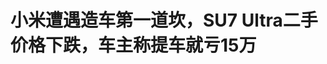 <!DOCTYPE html>
<html lang="zh-CN">

<head>
    
<title>小米遭遇造车第一道坎，SU7 Ultra二手价格下跌，车主称提车就亏15万_腾讯新闻</title>
<meta name="keywords" content="小米汽车,雷军,小米集团,小米,造车,Ultra,su,车主">
<meta name="description" content="文/小镜子小米集团董事长雷军沉寂了许多。 五月已经过半，雷军共发了13条微博，上月是21条。这个频率看起来不算低，甚至比多数车企高管都要更加活跃，然而与之前相比，变化依然显著——此前仅3月下旬，雷军就发了近50条。此外，雷军的微博目前也已经设置为仅允许关注100天以上粉丝评论。 尽管小米集团公关部总经理王化称，...">
<meta name="author" content="腾讯网">
<meta name="copyright" content="Copyright 1998 - 2025 Tencent. All Rights Reserved">
<meta property="og:type" content="news" />

<meta property="og:title" content="小米遭遇造车第一道坎，SU7 Ultra二手价格下跌，车主称提车就亏15万_腾讯新闻" />
<meta property="og:description" content="文/小镜子小米集团董事长雷军沉寂了许多。 五月已经过半，雷军共发了13条微博，上月是21条。这个频率看起来不算低，甚至比多数车企高管都要更加活跃，然而与之前相比，变化依然显著——此前仅3月下旬，雷军就发了近50条。此外，雷军的微博目前也已经设置为仅允许关注100天以上粉丝评论。 尽管小米集团公关部总经理王化称，..." />
<meta property="og:url" content="https://news.qq.com/rain/a/20250517A02F4Q00" />
<meta property="og:image" content="https://inews.gtimg.com/news_ls/OdbGFG10iP5jbBlA8rPquZYtgbmgangBo_FTGKfMusyQoAA_640330/0" />
<meta property="article:author" content="厚视镜" />
<meta property="article:published_time" content="2025-05-17 09:02:57" />
<meta property="category" content="tech" />

<meta name="baidu-site-verification" content="jJeIJ5X7pP" />
    <meta charset="utf-8" />
<meta http-equiv="X-UA-Compatible" content="IE=Edge" />
<meta name="viewport" content="width=device-width, initial-scale=1, shrink-to-fit=no" />
<link rel="dns-prefetch" href="mat1.gtimg.com">
<link rel="dns-prefetch" href="i.news.qq.com">
<link rel="shortcut icon" href="https://mat1.gtimg.com/qqcdn/qqindex2021/favicon.ico">
<script nomodule="true" src="https://mat1.gtimg.com/qqcdn/qqindex2021/common-static/20240515201444/core3-37-1.min.js"></script>
<script>
  try {
    if (!window.IntersectionObserver) {
      var observerScript = document.createElement('script');
      observerScript.src = "https://mat1.gtimg.com/qqcdn/qqindex2021/common-static/20241024141058/intersection-observer-polyfill.js";
      document.head.appendChild(observerScript);
    }
  } catch (error) {}
</script>

<script>
  try {
    if (!Element.prototype.scrollTo) {
      var scrollScript = document.createElement('script');
      scrollScript.src = "https://mat1.gtimg.com/qqcdn/qqindex2021/common-static/20241025153001/scroll-behavior-polyfill.js";
      document.head.appendChild(scrollScript);
    }
  } catch (error) {}
</script>
<script>
  try {
    if ('scrollRestoration' in window.history) {
      window.history.scrollRestoration = 'manual';
    }
    window.isPcClient = Boolean(window.electron) && (
      window.navigator.userAgent.indexOf('pc-client') > 0 ||
      window.navigator.userAgent.indexOf('TencentNews') > 0
    );
  } catch {}
</script>
<script>
  try {
    if (window.isPcClient) {
      var bodyStyle = document.createElement('style');
      bodyStyle.innerText = 'body{ zoom: 0.95 }';
      document.head.appendChild(bodyStyle);
    }
  } catch {}
</script>
<script>
  window.DATA = {"url":"https://view.inews.qq.com/a/20250517A02F4Q00","article_id":"20250517A02F4Q00","article_type":"0","title":"小米遭遇造车第一道坎，SU7 Ultra二手价格下跌，车主称提车就亏15万","desc":"文/小镜子小米集团董事长雷军沉寂了许多。 五月已经过半，雷军共发了13条微博，上月是21条。这个频率看起来不算低，甚至比多数车企高管都要更加活跃，然而与之前相比，变化依然显著——此前仅3月下旬，雷军就发了近50条。此外，雷军的微博目前也已经设置为仅允许关注100天以上粉丝评论。 尽管小米集团公关部总经理王化称，...","iNewsRecommendLevel":1,"abstract":"文/小镜子小米集团董事长雷军沉寂了许多。 五月已经过半，雷军共发了13条微博，上月是21条。这个频率看起来不算低，甚至比多数车企高管都要更加活跃，然而与之前相比，变化依然显著——此前仅3月下旬，雷军就发了近50条。此外，雷军的微博目前也已经设置为仅允许关注100天以上粉丝评论。 尽管小米集团公关部总经理王化称，...","catalog1":"tech","ad_channel_sign":"tech","introduction":"","media":"厚视镜","media_id":"23341978","pubtime":"2025-05-17 09:02:57","comment_id":"8412504701","political":0,"cmsId":"20250517A02F4Q00","cms_id":"20250517A02F4Q00","closeAllAd":0,"closeAllFavorite":false,"originContent":{"directory":{"ai_list":[{"desc":"雷军微博活跃度下降","link":"AIPOS_0"},{"desc":"小米汽车SU7上市及表现","link":"AIPOS_1"},{"desc":"小米汽车SU7 Ultra引发争议","link":"AIPOS_2"},{"desc":"雷军的流量人设被反噬","link":"AIPOS_3"},{"desc":"雷军恢复微博互动","link":"AIPOS_4"}],"enable":2,"list":null},"text":"\u003cdiv class=\"rich_media_content\"\u003e\u003cp\u003e文/小镜子\u003c/p\u003e\u003cp\u003e\u003c/p\u003e\u003cp\u003e小米集团董事长雷军沉寂了许多。\u003c/p\u003e\u003cp style=\"margin-bottom: 0pt; margin-left: 0pt; margin-top: 0pt; text-align: left\" class=\"paragraph text-align-type-left\"\u003e\u003cspan style=\"letter-spacing: 0pt\"\u003e\u003cspan style=\"font-size: 18px\"\u003e\u003cstrong\u003e\u003cspan style=\"color: rgb(73, 73, 73)\"\u003e五月已经过半，雷军共发了13条微博，上月是21条。\u003c/span\u003e\u003c/strong\u003e\u003cspan style=\"color: rgb(73, 73, 73)\"\u003e这\u003c/span\u003e\u003c/span\u003e\u003c/span\u003e\u003cspan style=\"font-size: 18px\"\u003e个频率看起来不算低，甚至比多数车企高管都要更加活跃，然而与之前相比，变化依然显著——此前仅3月下旬，雷军就发了近50条。此外，雷军的微博目前也已经设置为仅允许关注100天以上粉丝评论。\u003c/span\u003e\u003c/p\u003e\u003cp\u003e\u003c/p\u003e\u003cp\u003e\u003cspan style=\"font-size: 18px\"\u003e尽管小米集团公关部总经理王化称，雷军设置评论限制已经很长一段时间，主要目的是“防水军”，但在小米深陷舆论风波的当下，这一行为依然引发了广泛关注。\u003c/span\u003e\u003c/p\u003e\u003cp\u003e\u003cspan style=\"font-size: 18px\"\u003e2024年3月28日，\u003c!--SECURE_LINK_BEGIN_0--\u003e小米汽车SU7\u003c!--SECURE_LINK_END_0--\u003e正式上市。在之后的一年里，恐怕没有哪家车企像小米这样风光无限：首款车型上市4分钟内订单破万，同年10月起每月交付量稳定在2万台以上，一度反超\u003c!--SECURE_LINK_BEGIN_1--\u003e特斯拉Model 3\u003c!--SECURE_LINK_END_1--\u003e；52.99万元起的高性能轿跑\u003c!--SECURE_LINK_BEGIN_2--\u003eSU7 Ultra\u003c!--SECURE_LINK_END_2--\u003e上市10分钟大定6900台，不到3天大定突破19000台，锁单突破10000台，以超乎所有人想象的速度提前完成了整年销售目标。\u003c/span\u003e\u003c!--MID_AD_0--\u003e\u003c!--EOP_0--\u003e\u003c/p\u003e\u003c!--MID_ARTICLE_AD_0--\u003e\u003c!--PARAGRAPH_0--\u003e\u003cp style=\"margin-bottom: 0pt; margin-left: 0pt; margin-top: 0pt; text-align: left\" class=\"paragraph text-align-type-left\"\u003e\u003cspan style=\"letter-spacing: 0pt\"\u003e\u003cspan style=\"font-size: 18px\"\u003e\u003cspan style=\"color: rgb(73, 73, 73)\"\u003e在厮杀愈发激烈的中国汽车市场里，小米作为最后一个入场的玩家，以丝毫不落后于人的成绩搅动行业格局。\u003c/span\u003e\u003cstrong\u003e\u003cspan style=\"color: rgb(73, 73, 73)\"\u003e与汽车销量同步攀升的，是小米和雷军的声势。\u003c/span\u003e\u003c/strong\u003e\u003cspan style=\"color: rgb(73, 73, 73)\"\u003e小米\u003c/span\u003e\u003c/span\u003e\u003c/span\u003e\u003cspan style=\"font-size: 18px\"\u003eSU7上市当天，小米集团的股价为14.94港元；一年不到，小米在今年3月19日股价冲高至58.2港元，几乎翻了两番。\u003c/span\u003e\u003c/p\u003e\u003cp\u003e\u003c/p\u003e\u003cp\u003e\u003cspan style=\"font-size: 18px\"\u003e雷军也成为聚光灯下最耀眼的车企领袖之一。每个活动现场，雷军身边都挤满了热情的粉丝和摄像头。3月29日的电动汽车百人会上，\u003c!--SECURE_LINK_BEGIN_3--\u003e长安汽车\u003c!--SECURE_LINK_END_3--\u003e副总裁、\u003c!--SECURE_LINK_BEGIN_4--\u003e深蓝\u003c!--SECURE_LINK_END_4--\u003e汽车CEO邓承浩笑称：“我们上一次热搜就像过年一样，但\u003c!--SECURE_LINK_BEGIN_5--\u003e雷军\u003c!--SECURE_LINK_END_5--\u003e基本天天过年，有时候一天过几次年。”\u003c/span\u003e\u003c/p\u003e\u003cp\u003e\u003cspan style=\"font-size: 18px\"\u003e转折来得猝不及防。\u003c/span\u003e\u003c/p\u003e\u003cp\u003e\u003c/p\u003e\u003cp\u003e\u003cspan style=\"font-size: 18px\"\u003e3月29日晚，3名女大学生驾乘一辆小米SU7，在德上高速公里池祁段上发生车祸，车辆在撞上水泥护栏后开始燃烧，车上3人均身亡。根据\u003c!--SECURE_LINK_BEGIN_6--\u003e小米\u003c!--SECURE_LINK_END_6--\u003e公开的车辆信息，事发前车辆处于NOA智能辅助驾驶状态，从车辆发出风险提示请求减速到撞上护栏，中间仅有2—4秒。事故一时引发剧烈舆论震荡，人们质疑智能辅助驾驶宣传是否过度。\u003c/span\u003e\u003cspan style=\"letter-spacing: 0pt\"\u003e\u003cspan style=\"font-size: 18px\"\u003e\u003cspan style=\"color: rgb(73, 73, 73)\"\u003e \u003c/span\u003e\u003c/span\u003e\u003c/span\u003e\u003c/p\u003e\u003cp\u003e\u003cspan style=\"letter-spacing: 0pt\"\u003e\u003cspan style=\"font-size: 18px\"\u003e\u003cstrong\u003e\u003cspan style=\"color: rgb(73, 73, 73)\"\u003e此后，\u003c!--SECURE_LINK_BEGIN_7--\u003e小米汽车\u003c!--SECURE_LINK_END_7--\u003e似乎进入了逆风期：\u003c/span\u003e\u003c/strong\u003e\u003cspan style=\"color: rgb(73, 73, 73)\"\u003e4月末\u003c/span\u003e\u003c/span\u003e\u003c/span\u003e\u003cspan style=\"font-size: 18px\"\u003e，雷军和小米即将推出的YU7都没有在上海车展上出现；近日，小米SU7 Ultra更新的1.7.0车机版本限制了动力输出，车主需要达成赛道成绩才能解锁1548匹最大马力，引发部分车主不满；同时，小米SU7 Ultra上售价42000元的碳纤维双风道前舱盖也被质疑货不对版，多名车主要求退车。\u003c/span\u003e\u003c!--MID_AD_1--\u003e\u003c!--EOP_1--\u003e\u003c/p\u003e\u003c!--MID_ARTICLE_AD_1--\u003e\u003c!--PARAGRAPH_1--\u003e\u003cp\u003e\u003cspan style=\"font-size: 18px\"\u003e5月7日，小米汽车官方发布《关于大家关心问题的回答》，回应前述问题，并两次“深表歉意”。对于马力限制问题，小米汽车称，已暂停了这次推送，已升级的少量用户，小米汽车将会在下个版本更新中解决，目前新版本的开发和测试已经在推进，预计用时4-8周。\u003c/span\u003e\u003c/p\u003e\u003cp\u003e\u003cspan style=\"font-size: 18px\"\u003e对于前舱盖问题，小米汽车称，此前信息表达不够清晰，将对购车车主采取限时改配、赠送积分等补偿措施。\u003c/span\u003e\u003c/p\u003e\u003cp\u003e\u003cspan style=\"font-size: 18px\"\u003e车主们对于这一回复并不满意，认为小米涉嫌虚假宣传，应当退还定金。“就是一句话，货不对版，再怎么文字游戏也是货不对版。”一位车主说。\u003c/span\u003e\u003c/p\u003e\u003cp\u003e\u003cspan style=\"font-size: 18px\"\u003e从高歌猛进到舆论缠身，小米的隐患究竟是从何时埋下？经历过这造车以来的“第一道弯”后，它顺风顺水的节奏还能否持续？\u003c/span\u003e\u003c/p\u003e\u003cp\u003e\u003c/p\u003e\u003cp\u003e\u003cspan style=\"font-size: 18px\"\u003e5月15日，雷军在内部演讲中表示，3月底的SU7事故让小米受到了狂风暴雨般的质疑、批评和指责，谁也没有想到这一场事故的影响和对小米的打击如此之大。这场交通事故让他们意识到，公众对小米的期待和要求远超了想象，小米不再是行业新人，没有新手保护期，要有更高的标准和目标，要作为汽车行业的领导者作出超越行业水平的安全。\u003c/span\u003e\u003c/p\u003e\u003cp\u003e\u003cspan style=\"letter-spacing: 0pt\"\u003e\u003cspan style=\"font-size: 18px\"\u003e\u003cstrong\u003e\u003cspan style=\"color: rgb(51, 51, 51)\"\u003e退订的车主：“挖孔版”才是灵魂和精髓\u003c/span\u003e\u003c/strong\u003e\u003c/span\u003e\u003c/span\u003e\u003c/p\u003e\u003cp style=\"margin-bottom: 0pt; margin-left: 0pt; margin-top: 0pt; text-align: left\" class=\"paragraph text-align-type-left\"\u003e\u003cspan style=\"letter-spacing: 0pt\"\u003e\u003cspan style=\"font-size: 18px\"\u003e\u003cspan style=\"color: rgb(73, 73, 73)\"\u003e戴峰（化名）是因为碳纤维双风道前舱盖才下定决心购买小米SU7 Ultra的。此前，他去过品鉴会，看到普通版实车之后觉得不太满意。直到后来看到挖孔版的照片，“太帅了”。\u003c/span\u003e\u003c/span\u003e\u003c/span\u003e\u003c/p\u003e\u003cp style=\"margin-bottom: 0pt; margin-left: 0pt; margin-top: 0pt; text-align: left\" class=\"paragraph text-align-type-left\"\u003e\u003cspan style=\"letter-spacing: 0pt\"\u003e\u003cspan style=\"font-size: 18px\"\u003e\u003cspan style=\"color: rgb(73, 73, 73)\"\u003e \u003c/span\u003e\u003c/span\u003e\u003c/span\u003e\u003c/p\u003e\u003cp\u003e\u003cspan style=\"letter-spacing: 0pt\"\u003e\u003cspan style=\"font-size: 18px\"\u003e\u003cspan style=\"color: rgb(73, 73, 73)\"\u003e“挖孔版”即为装配碳纤维双风道前舱盖的版本。这是小米SU7 Ultra全系可选的配件之一，价格42000元，选配该前舱盖的车交付时间较普通版大约要晚半年。\u003c/span\u003e\u003cstrong\u003e\u003cspan style=\"color: rgb(73, 73, 73)\"\u003e2月26日官方发布的《小米汽车答网友问》称，碳纤维双风道前舱盖完全复刻小米SU7 Ultra原型车，采用相同的空气动力学设计，拥有2个贯穿风道，实现前部空气高效导流。\u003c/span\u003e\u003c/strong\u003e\u003c/span\u003e\u003c/span\u003e\u003c/p\u003e\u003cp style=\"margin-bottom: 0pt; margin-left: 0pt; margin-top: 0pt; text-align: left\" class=\"paragraph text-align-type-left\"\u003e\u003cspan style=\"letter-spacing: 0pt\"\u003e\u003cspan style=\"font-size: 18px\"\u003e\u003cspan style=\"color: rgb(73, 73, 73)\"\u003e戴峰说，自己面对42000元的价格有过犹豫，也问过销售这个前舱盖值不值、能否自己改装，但销售称，这个无法后期改装，因为涉及到里面结构的变动，是有实际效果的。\u003c/span\u003e\u003c/span\u003e\u003c/span\u003e\u003c/p\u003e\u003cp style=\"margin-bottom: 0pt; margin-left: 0pt; margin-top: 0pt; text-align: left\" class=\"paragraph text-align-type-left\"\u003e\u003cspan style=\"letter-spacing: 0pt\"\u003e\u003cspan style=\"font-size: 18px\"\u003e\u003cspan style=\"color: rgb(73, 73, 73)\"\u003e \u003c/span\u003e\u003c/span\u003e\u003c/span\u003e\u003c/p\u003e\u003cp\u003e\u003cspan style=\"letter-spacing: 0pt\"\u003e\u003cspan style=\"font-size: 18px\"\u003e\u003cstrong\u003e\u003cspan style=\"color: rgb(73, 73, 73)\"\u003e这也是小米此前对外的一致宣传口径。\u003c/span\u003e\u003c/strong\u003e\u003cspan style=\"color: rgb(73, 73, 73)\"\u003e3月2日，一名自媒体在微博上贴出小米SU7 Ultra原型车的前盖内部结构图片，称碳纤维双风道前舱盖“不是一个盖，是一个完整的风道系统”。雷军随后转发了这条微博，并表示碳纤维前舱盖不仅改了外观件，内部结构也改了，双风道直接导向轮毂，支持轮毂散热。\u003c/span\u003e\u003c/span\u003e\u003c/span\u003e\u003c/p\u003e\u003cp style=\"margin-bottom: 0pt; margin-left: 0pt; margin-top: 0pt; text-align: left\" class=\"paragraph text-align-type-left\"\u003e\u003c/p\u003e\u003cp\u003e\u003cspan style=\"letter-spacing: 0pt\"\u003e\u003cspan style=\"font-size: 18px\"\u003e\u003cstrong\u003e\u003cspan style=\"color: rgb(73, 73, 73)\"\u003e约6小时后，雷军将涉及轮毂的表述删除，但仍保留了修改内部结构的说法。同日晚上，雷军在直播中表示，约有63%的车主选配了碳纤维双风道前舱盖。\u003c/span\u003e\u003c/strong\u003e\u003c/span\u003e\u003c/span\u003e\u003c/p\u003e\u003cp style=\"margin-bottom: 0pt; margin-left: 0pt; margin-top: 0pt; text-align: left\" class=\"paragraph text-align-type-left\"\u003e\u003cspan style=\"letter-spacing: 0pt\"\u003e\u003cspan style=\"font-size: 18px\"\u003e\u003cspan style=\"color: rgb(73, 73, 73)\"\u003e在等待交付的两个多月时间里，挖孔版SU7 Ultra的情况始终处于保密状态，没有一个订购车主亲眼看过实车。\u003c/span\u003e\u003cstrong\u003e\u003cspan style=\"color: rgb(73, 73, 73)\"\u003e戴峰说，车主们都非常期待，尽管羡慕普通版交付快，但仍坚持碳纤维双风道前舱盖才是灵魂和精髓。\u003c/span\u003e\u003c/strong\u003e\u003c/span\u003e\u003c/span\u003e\u003c/p\u003e\u003cp style=\"margin-bottom: 0pt; margin-left: 0pt; margin-top: 0pt; text-align: left\" class=\"paragraph text-align-type-left\"\u003e\u003cspan style=\"letter-spacing: 0pt\"\u003e\u003cspan style=\"font-size: 18px\"\u003e\u003cspan style=\"color: rgb(73, 73, 73)\"\u003e \u003c/span\u003e\u003c/span\u003e\u003c/span\u003e\u003c/p\u003e\u003cp\u003e\u003cspan style=\"letter-spacing: 0pt\"\u003e\u003cspan style=\"font-size: 18px\"\u003e\u003cspan style=\"color: rgb(73, 73, 73)\"\u003e四月底，戴峰所在车友群里的一位赛车手车主率先提车。贴膜时，这名车主拆开了前舱盖，想要看看里面具体的结构情况，却发现与小米官方说法不符。他将视频发到了群里，引起车主们轩然大波。“没有风道，没有复刻原型车，没有什么内部结构改变，这些全部都没有。”戴峰说。\u003c/span\u003e\u003c/span\u003e\u003c/span\u003e\u003c/p\u003e\u003cp style=\"margin-bottom: 0pt; margin-left: 0pt; margin-top: 0pt; text-align: left\" class=\"paragraph text-align-type-left\"\u003e\u003cspan style=\"letter-spacing: 0pt\"\u003e\u003cspan style=\"font-size: 18px\"\u003e\u003cstrong\u003e\u003cspan style=\"color: rgb(73, 73, 73)\"\u003e5月7日，小米汽车回应称，碳纤维双风道前舱盖在满足复刻外造型的需求之外，还提供了部分气流导出和辅助前舱散热功能。目前，官网的碳纤维双风道前舱盖介绍已经更改为该表述。\u003c/span\u003e\u003c/strong\u003e\u003c/span\u003e\u003c/span\u003e\u003c/p\u003e\u003cp style=\"margin-bottom: 0pt; margin-left: 0pt; margin-top: 0pt; text-align: left\" class=\"paragraph text-align-type-left\"\u003e\u003cspan style=\"letter-spacing: 0pt\"\u003e\u003cspan style=\"font-size: 18px\"\u003e\u003cstrong\u003e\u003cspan style=\"color: rgb(73, 73, 73)\"\u003e \u003c/span\u003e\u003c/strong\u003e\u003c/span\u003e\u003c/span\u003e\u003c/p\u003e\u003cp\u003e\u003cspan style=\"letter-spacing: 0pt\"\u003e\u003cspan style=\"font-size: 18px\"\u003e\u003cspan style=\"color: rgb(0, 0, 0)\"\u003e小米\u003c/span\u003e\u003c/span\u003e\u003c/span\u003e\u003cspan style=\"font-size: 18px\"\u003e表示，对此前信息表达不够清晰深表歉意，将对购车车主采取补偿措施：对于未交付的订单，将提供限时改配服务，可以改回铝制前舱盖；对于已提车和在本次限时改配结束前选配的锁单用户，将赠送2万积分以表诚意。\u003c/span\u003e\u003c/p\u003e\u003cp style=\"margin-bottom: 0pt; margin-left: 0pt; margin-top: 0pt; text-align: left\" class=\"paragraph text-align-type-left\"\u003e\u003cspan style=\"letter-spacing: 0pt\"\u003e\u003cspan style=\"font-size: 18px\"\u003e\u003cspan style=\"color: rgb(73, 73, 73)\"\u003e“非常的不痛不痒，也相当于自认了，但它不承认问题，只说是表述不清。”戴峰表示，60多万元的车都买了，2万积分的补偿几乎是“打发叫花子”。他认为，小米货不对版的行为不尊重消费者，涉嫌虚假宣传，\u003c/span\u003e\u003c/span\u003e\u003c/span\u003e\u003cspan style=\"font-size: 18px\"\u003e应当允许车主无损退订，即退还2万元定金。\u003c/span\u003e\u003c/p\u003e\u003cp\u003e\u003c/p\u003e\u003cp\u003e\u003cspan style=\"font-size: 18px\"\u003e“我已经取消了挖孔机盖的订单。”一名此前同时购入小米SU7 Ultra普通版和开孔版的车主说，挖孔机盖作为纯装饰件的话，换车成本太高，有点不值得，自己开普通版的就行。至于定金则打算看事情演变，如果有人能要到就再要。\u003c/span\u003e\u003c/p\u003e\u003cp style=\"margin-bottom: 0pt; margin-left: 0pt; margin-top: 0pt; text-align: left\" class=\"paragraph text-align-type-left\"\u003e\u003cspan style=\"letter-spacing: 0pt\"\u003e\u003cspan style=\"font-size: 18px\"\u003e\u003cstrong\u003e\u003cspan style=\"color: rgb(73, 73, 73)\"\u003e11年“米粉”方哲（化名）一度也动过退车的念头，但考虑过后，他认为自己购买挖孔版也并非为了通风散热，“就是觉得帅吧，最后还是决定提车”。\u003c/span\u003e\u003c/strong\u003e\u003c/span\u003e\u003c/span\u003e\u003c/p\u003e\u003cp style=\"margin-bottom: 0pt; margin-left: 0pt; margin-top: 0pt; text-align: left\" class=\"paragraph text-align-type-left\"\u003e\u003cspan style=\"letter-spacing: 0pt\"\u003e\u003cspan style=\"font-size: 18px\"\u003e\u003cstrong\u003e\u003cspan style=\"color: rgb(73, 73, 73)\"\u003e \u003c/span\u003e\u003c/strong\u003e\u003c/span\u003e\u003c/span\u003e\u003c/p\u003e\u003cp\u003e\u003cspan style=\"letter-spacing: 0pt\"\u003e\u003cspan style=\"font-size: 18px\"\u003e\u003cspan style=\"color: rgb(73, 73, 73)\"\u003e方哲的妻子是小米SU7 Ultra的销售人员，近来接到的投诉不断，其中甚至包括并未选配挖孔前舱盖的客户。“给他们表格填反馈信息也不填，就是在群里说要退车，我老婆只好把群给解散了。”\u003c/span\u003e\u003cstrong\u003e\u003cspan style=\"color: rgb(73, 73, 73)\"\u003e方哲认为，这些用户的退车诉求与SU7 Ultra二手价格下跌有关。\u003c/span\u003e\u003c/strong\u003e\u003c/span\u003e\u003c/span\u003e\u003c/p\u003e\u003cp style=\"margin-bottom: 0pt; margin-left: 0pt; margin-top: 0pt; text-align: left\" class=\"paragraph text-align-type-left\"\u003e\u003cspan style=\"font-size: 18px\"\u003e杨鑫（化名）所订购的小米SU7 Ultra挖孔版于5月14日抵达了交付中心，但他已经决定不去提车，而是在社交媒体上发帖转单，目前还没有找到买家。\u003c/span\u003e\u003c/p\u003e\u003cp\u003e\u003c/p\u003e\u003cp\u003e\u003cspan style=\"font-size: 18px\"\u003e他表示，自己原本是因为帅和保值才购买的，想着开一年亏不了多少钱。但前舱盖一事引发争议后，二手市场上的SU7 Ultra价格直线下跌，现在四十多万就能买到。“本来带碳盖的贵，现在碳盖的也不值钱了，所以跌得厉害。提车就亏15万，我觉得不值。”\u003c/span\u003e\u003c/p\u003e\u003cp\u003e\u003cspan style=\"font-size: 18px\"\u003e杨鑫也在寻求退还定金，但暂未得到答复。目前为止，小米只同意60天“冷静期”后退车，定金则不予返还。“我们宁可这2万块定金不要了，我们都要讨个说法。”戴峰说，他所组建的退定金维权群中已经有412人。如果小米一方始终不给出回应，他将会起诉小米。\u003c/span\u003e\u003c/p\u003e\u003cp style=\"margin-bottom: 0pt; margin-left: 0pt; margin-top: 0pt; text-align: left\" class=\"paragraph text-align-type-left\"\u003e\u003c/p\u003e\u003cp\u003e\u003cspan style=\"letter-spacing: 0pt\"\u003e\u003cspan style=\"font-size: 18px\"\u003e\u003cspan style=\"color: rgb(73, 73, 73)\"\u003e5月16日，戴峰透露，自己已于5月15日与\u003c/span\u003e\u003cspan style=\"color: rgb(51, 51, 51)\"\u003e\u003cspan style=\"background-color: rgb(255, 255, 255)\"\u003e小米汽车副总裁李肖爽和销交服总经理张健面谈，对方提出了一个新的方向，也许可以满足大部分需求，也挽回前期宣传上的错误，但需要点时间论证，已经着手进行，同时保持接受其他备用解决方向的可能。戴峰说，自己会继续保持沟通，争取尽快得到一个令所有车主都满意的解决方案。\u003c/span\u003e\u003c/span\u003e\u003c/span\u003e\u003c/span\u003e\u003c/p\u003e\u003cp style=\"margin-bottom: 0pt; margin-left: 0pt; margin-top: 0pt; text-align: left\" class=\"paragraph text-align-type-left\"\u003e\u003c/p\u003e\u003cp\u003e\u003cspan style=\"letter-spacing: 0pt\"\u003e\u003cspan style=\"font-size: 18px\"\u003e\u003cspan style=\"color: rgb(51, 51, 51)\"\u003e作者针对车主近期诉求和疑问咨询小米汽车方面，截至发稿未有回应。\u003c/span\u003e\u003c/span\u003e\u003c/span\u003e\u003c/p\u003e\u003cp style=\"margin-bottom: 0pt; margin-left: 0pt; margin-top: 0pt; text-align: left\" class=\"paragraph text-align-type-left\"\u003e\u003cspan style=\"letter-spacing: 0pt\"\u003e\u003cspan style=\"font-size: 18px\"\u003e\u003cstrong\u003e\u003cspan style=\"color: rgb(73, 73, 73)\"\u003e流量人设被反噬？雷军粉丝基础并未动摇\u003c/span\u003e\u003c/strong\u003e\u003c/span\u003e\u003c/span\u003e\u003c/p\u003e\u003cp style=\"margin-bottom: 0pt; margin-left: 0pt; margin-top: 0pt; text-align: left\" class=\"paragraph text-align-type-left\"\u003e\u003cspan style=\"letter-spacing: 0pt\"\u003e\u003cspan style=\"font-size: 18px\"\u003e\u003cspan style=\"color: rgb(73, 73, 73)\"\u003e \u003c/span\u003e\u003c/span\u003e\u003c/span\u003e\u003c/p\u003e\u003cp\u003e\u003cspan style=\"font-size: 18px\"\u003e在中国汽车行业中，没有哪一个车企董事长像雷军这样——人设鲜明，拥有众多粉丝，在社交媒体上极为活跃，与企业形象深度绑定。\u003c/span\u003e\u003c/p\u003e\u003cp\u003e\u003cspan style=\"font-size: 18px\"\u003e这些特点注定了小米从入局汽车开始就不缺流量，而在竞争愈加激烈的当下，不论最终转化率如何，流量至少保证了车企“被看到”，从而占领先机。\u003c/span\u003e\u003c/p\u003e\u003cp\u003e\u003cspan style=\"font-size: 18px\"\u003e从SU7大获成功，到SU7 Ultra销量远超预期，小米的营销方式给整个行业带来震动。多家车企高管开始走向台前，发抖音、开直播、与用户互动，学习雷军的个人化传播方式。\u003c!--SECURE_LINK_BEGIN_8--\u003e奇瑞\u003c!--SECURE_LINK_END_8--\u003e集团董事长尹同跃曾在腾讯新闻《CEO亲测》直播中坦言，现在都是在用新的互联网思维，向余承东学习，向雷军学习，亲自去讲解、去介绍，“这也是逼着我这六十多岁的老汉都出来了”。\u003c/span\u003e\u003c!--MID_AD_2--\u003e\u003c!--EOP_2--\u003e\u003c/p\u003e\u003c!--MID_ARTICLE_AD_2--\u003e\u003c!--PARAGRAPH_2--\u003e\u003cp\u003e\u003cspan style=\"font-size: 18px\"\u003e2024年4月北京车展，第一次参加的小米汽车展台，全天都基本需要排队一小时以上才能入内。开幕首日，雷军尚未现身，展台前已水泄不通，人们只能拥挤着侧身缓慢通过，“太火了”的感叹不绝于耳。\u003c/span\u003e\u003c/p\u003e\u003cp style=\"margin-bottom: 0pt; margin-left: 0pt; margin-top: 0pt; text-align: left\" class=\"paragraph text-align-type-left\"\u003e\u003cspan style=\"letter-spacing: 0pt\"\u003e\u003cspan style=\"font-size: 18px\"\u003e\u003cstrong\u003e\u003cspan style=\"color: rgb(73, 73, 73)\"\u003e那也是流量分外沸腾的一届车展\u003c/span\u003e\u003c/strong\u003e\u003cspan style=\"color: rgb(73, 73, 73)\"\u003e：除雷军外，360创始人周鸿祎身着红色长袖坐上车顶、各家车企董事长互相“串门”，无不引来众多观众和闪光灯的拥簇。长安汽车董事长朱华荣直言，企业领导人是真正的流量密码，消费电子领域的雷军、余承东的个人IP生态占到\u003c/span\u003e\u003cspan style=\"color: rgb(51, 51, 51)\"\u003e很大优势，传统车企不改变就要被淘汰。\u003c/span\u003e\u003c/span\u003e\u003c/span\u003e\u003c/p\u003e\u003cp style=\"margin-bottom: 0pt; margin-left: 0pt; margin-top: 0pt; text-align: left\" class=\"paragraph text-align-type-left\"\u003e\u003c/p\u003e\u003cp\u003e\u003c/p\u003e\u003cp\u003e\u003cspan style=\"font-size: 18px\"\u003e\u003cstrong\u003e连向来是流量焦点的华为常务董事余承东也在2024年4月表示，雷军作为董事长、CEO、创始人亲自下场，流量能力非常强，“传统车厂在这方面是根本干不过的，不在一个数量级的，可能差两三个数量级”。\u003c/strong\u003e\u003c/span\u003e\u003c/p\u003e\u003cp style=\"margin-bottom: 0pt; margin-left: 0pt; margin-top: 0pt; text-align: left\" class=\"paragraph text-align-type-left\"\u003e\u003cspan style=\"letter-spacing: 0pt\"\u003e\u003cspan style=\"font-size: 18px\"\u003e\u003cspan style=\"color: rgb(73, 73, 73)\"\u003e德上高速车祸事故发生的当天，正在\u003c/span\u003e\u003c/span\u003e\u003c/span\u003e\u003cspan style=\"font-size: 18px\"\u003e北京参加电动汽车百人会的雷军仍被围堵签名、合影，连去卫生间也有人跟随蹲守。演讲结束后不久，他在众人拥簇下迅速钻进一辆绿色SU7 Ultra，离开会场。一位观众望着随雷军移动的近百人，感叹道：“这也太夸张了。”\u003c/span\u003e\u003c/p\u003e\u003cp style=\"margin-bottom: 0pt; margin-left: 0pt; margin-top: 0pt; text-align: left\" class=\"paragraph text-align-type-left\"\u003e\u003c/p\u003e\u003cp\u003e\u003c/p\u003e\u003cp\u003e\u003cspan style=\"letter-spacing: 0pt\"\u003e\u003cspan style=\"font-size: 18px\"\u003e\u003cspan style=\"color: rgb(73, 73, 73)\"\u003e然而北京车展一年之后，情况已经迥乎不同。今年上海车展，雷军没有出现在现场。尽管仍有车企高层活跃其中，但围观者寥寥，\u003c/span\u003e\u003cstrong\u003e\u003cspan style=\"color: rgb(73, 73, 73)\"\u003e流量不再是车展的主角。\u003c/span\u003e\u003c/strong\u003e\u003c/span\u003e\u003c/span\u003e\u003c/p\u003e\u003cp style=\"margin-bottom: 0pt; margin-left: 0pt; margin-top: 0pt; text-align: left\" class=\"paragraph text-align-type-left\"\u003e\u003c/p\u003e\u003cp\u003e\u003cspan style=\"letter-spacing: 0pt\"\u003e\u003cspan style=\"font-size: 18px\"\u003e\u003cspan style=\"color: rgb(73, 73, 73)\"\u003e从高调出圈到陷入争议，社交媒体的流量将雷军和小米推向巅峰，也在一连串事件后引发强烈反弹。\u003c/span\u003e\u003c/span\u003e\u003c/span\u003e\u003c/p\u003e\u003cp style=\"margin-bottom: 0pt; margin-left: 0pt; margin-top: 0pt; text-align: left\" class=\"paragraph text-align-type-left\"\u003e\u003cspan style=\"letter-spacing: 0pt\"\u003e\u003cspan style=\"font-size: 18px\"\u003e\u003cspan style=\"color: rgb(73, 73, 73)\"\u003e“经典被流量反噬，当时太高调了。”刘笛（化名）感叹道。小米SU7 Ultra上市当晚，她为雷军的介绍而心潮澎湃，迫不及待地预约了看车试驾。直到半夜看到一个博主讲解SU7 Ultra的视频——她突然意识到，\u003c/span\u003e\u003cstrong\u003e\u003cspan style=\"color: rgb(73, 73, 73)\"\u003e自己对这辆车没那么感兴趣，更多是因为雷军而上头。\u003c/span\u003e\u003c/strong\u003e\u003c/span\u003e\u003c/span\u003e\u003c/p\u003e\u003cp style=\"margin-bottom: 0pt; margin-left: 0pt; margin-top: 0pt; text-align: left\" class=\"paragraph text-align-type-left\"\u003e\u003c/p\u003e\u003cp\u003e\u003c/p\u003e\u003cp\u003e\u003cspan style=\"letter-spacing: 0pt\"\u003e\u003cspan style=\"font-size: 18px\"\u003e\u003cspan style=\"color: rgb(73, 73, 73)\"\u003e中国汽车流通协会专家委员会成员李颜伟认为，转折点正是3月29日池州SU7交通事故造成三死一事。\u003c/span\u003e\u003cstrong\u003e\u003cspan style=\"color: rgb(73, 73, 73)\"\u003e“小米汽车依靠社交媒体传播，遭遇负面新闻的时候也会被反噬，特别是对智能驾驶进行过度营销导致消费者忽视了安全驾驶，导致交通事故发生。”\u003c/span\u003e\u003c/strong\u003e\u003c/span\u003e\u003c/span\u003e\u003c/p\u003e\u003cp style=\"margin-bottom: 0pt; margin-left: 0pt; margin-top: 0pt; text-align: left\" class=\"paragraph text-align-type-left\"\u003e\u003cspan style=\"font-size: 18px\"\u003e事故后，舆论焦点之一即为宣传与现实的落差：SU7上市发布会上，雷军介绍称，AEB自动紧急制动功能在135km/h的白天高速、120km/h的夜间高速下，成功识别前方车道静止的故障车并立即刹停。但事故中，AEB并未启动。4月1日晚，小米发文回应称，小米SU7 标准版有前向防碰撞辅助功能，包括碰撞预警 (FCW) 和紧急制动 (AEB) 两个子功能，作用对象是车辆、行人、二轮车三类目标，目前不响应锥桶、水马、石头、动物等障碍物。\u003c/span\u003e\u003c!--MID_AD_3--\u003e\u003c!--EOP_3--\u003e\u003c/p\u003e\u003c!--MID_ARTICLE_AD_3--\u003e\u003c!--PARAGRAPH_3--\u003e\u003cp\u003e\u003c/p\u003e\u003cp\u003e\u003cspan style=\"font-size: 18px\"\u003e4月16日，工信部紧急召开监管闭门会，要求车企必须充分开展组合驾驶辅助测试验证，明确系统功能边界和安全响应措施，不得进行夸大和虚假宣传。此后，小米汽车在官网和官方App将“智能驾驶”等表述替换成“辅助驾驶”。\u003c/span\u003e\u003c/p\u003e\u003cp\u003e\u003c/p\u003e\u003cp\u003e\u003cspan style=\"font-size: 18px\"\u003e随后的“动力限制”和“挖孔前舱盖”风波，也同样源于功能体验与早期宣传不符。\u003c/span\u003e\u003c/p\u003e\u003cp style=\"margin-bottom: 0pt; margin-left: 0pt; margin-top: 0pt; text-align: left\" class=\"paragraph text-align-type-left\"\u003e\u003cspan style=\"letter-spacing: 0pt\"\u003e\u003cspan style=\"font-size: 18px\"\u003e\u003cstrong\u003e\u003cspan style=\"color: rgb(73, 73, 73)\"\u003e不过，目前来看，雷军的粉丝基础并未动摇。即便最近争议不断，一些“米粉”依然态度坚定，认为当下的舆论状况是由竞争车企、配件零售商、反悔车主等不同利益方造成。\u003c/span\u003e\u003c/strong\u003e\u003cspan style=\"color: rgb(73, 73, 73)\"\u003e方哲就认为，真正有钱愿意支持小米\u003c/span\u003e\u003c/span\u003e\u003c/span\u003e\u003cspan style=\"font-size: 18px\"\u003e的人不会在网上吵，只有闹得凶的才会在网上流传。“一共就1—2万台的Ultra订单，感觉网上的流量像是卖了好几百万台车似的。他们说小米这个车还是定价太便宜了，让一些本来不属于这个价格段的客户踮着脚买了。”\u003c/span\u003e\u003c!--MID_AD_4--\u003e\u003c!--EOP_4--\u003e\u003c/p\u003e\u003c!--MID_ARTICLE_AD_4--\u003e\u003c!--PARAGRAPH_4--\u003e\u003cp\u003e\u003c/p\u003e\u003cp\u003e\u003cspan style=\"font-size: 18px\"\u003e李颜伟统计的小米汽车销售数据显示，德上高速交通事故发生后，小米SU7周销量从上一周的0.71万台锐减至0.46万台，然后逐渐回升，到今年第16周即四月中旬周销量达到0.67万台。此后，小米SU7周销量又连续三周环比下跌，第19周已经跌至0.47万台。\u003c/span\u003e\u003c/p\u003e\u003cp\u003e\u003cspan style=\"font-size: 18px\"\u003e5月10日，雷军在车祸事件后首次恢复了微博健身房打卡。他表示，过去一个多月，是自己创办小米以来最艰难的一段时间，情绪比较低落，取消了一些会议安排和出差计划，也暂停了一段在社交媒体上的互动。大家的关心和支持给了他莫大的信心，让他也逐渐找回前行的勇气和信心，状态开始逐渐恢复，特别想说一句“谢谢”。\u003c/span\u003e\u003c/p\u003e\u003cp\u003e\u003c/p\u003e\u003cp\u003e\u003cspan style=\"font-size: 18px\"\u003e下方的热评第一是：“雷总，请务必加大在法务方面的投入，揪出黑稿背后的黑手，出出米粉最近一段时间心中的恶气！”\u003c/span\u003e\u003c/p\u003e\u003cdiv data-exeditor-arbitrary-box=\"wrap\"\u003e\u003cp\u003e\u003c/p\u003e\u003c/div\u003e\u003cdiv powered-by=\"qqnews_ex-editor\"\u003e\u003c/div\u003e\u003cstyle\u003e.rich_media_content{--news-tabel-th-night-color: #444444;--news-font-day-color: #333;--news-font-night-color: #d9d9d9;--news-bottom-distance: 22px}.rich_media_content p:not([data-exeditor-arbitrary-box=image-box]){letter-spacing:.5px;line-height:30px;margin-bottom:var(--news-bottom-distance);word-wrap:break-word}.rich_media_content{color:var(--news-font-day-color);font-size:18px}@media(prefers-color-scheme:dark){body:not([data-weui-theme=light]):not([dark-mode-disable=true]) .rich_media_content p:not([data-exeditor-arbitrary-box=image-box]){letter-spacing:.5px;line-height:30px;margin-bottom:var(--news-bottom-distance);word-wrap:break-word}body:not([data-weui-theme=light]):not([dark-mode-disable=true]) .rich_media_content{color:var(--news-font-night-color)}}.data_color_scheme_dark .rich_media_content p:not([data-exeditor-arbitrary-box=image-box]){letter-spacing:.5px;line-height:30px;margin-bottom:var(--news-bottom-distance);word-wrap:break-word}.data_color_scheme_dark .rich_media_content{color:var(--news-font-night-color)}.data_color_scheme_dark .rich_media_content{font-size:18px}.rich_media_content p[data-exeditor-arbitrary-box=image-box]{margin-bottom:11px}.rich_media_content\u003ediv:not(.qnt-video),.rich_media_content\u003esection{margin-bottom:var(--news-bottom-distance)}.rich_media_content hr{margin-bottom:var(--news-bottom-distance)}.rich_media_content .link_list{margin:0;margin-top:20px;min-height:0!important}.rich_media_content blockquote{background:#f9f9f9;border-left:6px solid #ccc;margin:1.5em 10px;padding:.5em 10px}.rich_media_content blockquote p{margin-bottom:0!important}.data_color_scheme_dark .rich_media_content blockquote{background:#323232}@media(prefers-color-scheme:dark){body:not([data-weui-theme=light]):not([dark-mode-disable=true]) .rich_media_content blockquote{background:#323232}}.rich_media_content ol[data-ex-list]{--ol-start: 1;--ol-list-style-type: decimal;list-style-type:none;counter-reset:olCounter calc(var(--ol-start,1) - 1);position:relative}.rich_media_content ol[data-ex-list]\u003eli\u003e:first-child::before{content:counter(olCounter,var(--ol-list-style-type)) '. ';counter-increment:olCounter;font-variant-numeric:tabular-nums;display:inline-block}.rich_media_content ul[data-ex-list]{--ul-list-style-type: circle;list-style-type:none;position:relative}.rich_media_content ul[data-ex-list].nonUnicode-list-style-type\u003eli\u003e:first-child::before{content:var(--ul-list-style-type) ' ';font-variant-numeric:tabular-nums;display:inline-block;transform:scale(0.5)}.rich_media_content ul[data-ex-list].unicode-list-style-type\u003eli\u003e:first-child::before{content:var(--ul-list-style-type) ' ';font-variant-numeric:tabular-nums;display:inline-block;transform:scale(0.8)}.rich_media_content ol:not([data-ex-list]){padding-left:revert}.rich_media_content ul:not([data-ex-list]){padding-left:revert}.rich_media_content table{display:table;border-collapse:collapse;margin-bottom:var(--news-bottom-distance)}.rich_media_content table th,.rich_media_content table td{word-wrap:break-word;border:1px solid #ddd;white-space:nowrap;padding:2px 5px}.rich_media_content table th{font-weight:700;background-color:#f0f0f0;text-align:left}.rich_media_content table p{margin-bottom:0!important}.data_color_scheme_dark .rich_media_content table th{background:var(--news-tabel-th-night-color)}@media(prefers-color-scheme:dark){body:not([data-weui-theme=light]):not([dark-mode-disable=true]) .rich_media_content table th{background:var(--news-tabel-th-night-color)}}.rich_media_content .qqnews_image_desc,.rich_media_content p[type=om-image-desc]{line-height:20px!important;text-align:center!important;font-size:14px!important;color:#666!important}.rich_media_content div[data-exeditor-arbitrary-box=wrap]:not([data-exeditor-arbitrary-box-special-style]){max-width:100%}.rich_media_content .qqnews-content{--wmfont: 0;--wmcolor: transparent;font-size:var(--wmfont);color:var(--wmcolor);line-height:var(--wmfont)!important;margin-bottom:var(--wmfont)!important}.rich_media_content .qqnews_sign_emphasis{background:#f7f7f7}.rich_media_content .qqnews_sign_emphasis ol{word-wrap:break-word;border:none;color:#5c5c5c;line-height:28px;list-style:none;margin:14px 0 6px;padding:16px 15px 4px}.rich_media_content .qqnews_sign_emphasis p{margin-bottom:12px!important}.rich_media_content .qqnews_sign_emphasis ol\u003eli\u003ep{padding-left:30px}.rich_media_content .qqnews_sign_emphasis ol\u003eli{list-style:none}.rich_media_content .qqnews_sign_emphasis ol\u003eli\u003ep:first-child::before{margin-left:-30px;content:counter(olCounter,decimal) ''!important;counter-increment:olCounter!important;font-variant-numeric:tabular-nums!important;background:#37f;border-radius:2px;color:#fff;font-size:15px;font-style:normal;text-align:center;line-height:18px;width:18px;height:18px;margin-right:12px;position:relative;top:-1px}.data_color_scheme_dark .rich_media_content .qqnews_sign_emphasis{background:#262626}.data_color_scheme_dark .rich_media_content .qqnews_sign_emphasis ol\u003eli\u003ep{color:#a9a9a9}@media(prefers-color-scheme:dark){body:not([data-weui-theme=light]):not([dark-mode-disable=true]) .rich_media_content .qqnews_sign_emphasis{background:#262626}body:not([data-weui-theme=light]):not([dark-mode-disable=true]) .rich_media_content .qqnews_sign_emphasis ol\u003eli\u003ep{color:#a9a9a9}}.rich_media_content h1,.rich_media_content h2,.rich_media_content h3,.rich_media_content h4,.rich_media_content h5,.rich_media_content h6{margin-bottom:var(--news-bottom-distance);font-weight:700}.rich_media_content h1{font-size:20px}.rich_media_content h2,.rich_media_content h3{font-size:19px}.rich_media_content h4,.rich_media_content h5,.rich_media_content h6{font-size:18px}.rich_media_content li:empty{display:none}.rich_media_content ul,.rich_media_content ol{margin-bottom:var(--news-bottom-distance)}.rich_media_content div\u003ep:only-child{margin-bottom:0!important}.rich_media_content .cms-cke-widget-title-wrap p{margin-bottom:0!important}\u003c/style\u003e\u003c/div\u003e","version":"v2"},"originAttribute":{"SECURE_LINK_BEGIN_0":{"cms_orig_info":{"desc":"小米汽车SU7","trust_level":1,"type":"huaci_car","url":"https://auto.qq.com/h5/series.html/#/?serial_id=10628\u0026source=article_underline_word"},"desc":"小米汽车SU7","trust_level":1,"type":"huaci_car","url":"https://auto.qq.com/h5/series.html/#/?serial_id=10628\u0026source=article_underline_word"},"SECURE_LINK_BEGIN_1":{"cms_orig_info":{"desc":"特斯拉Model 3","trust_level":1,"type":"huaci_car","url":"https://auto.qq.com/h5/series.html/#/?serial_id=5845\u0026source=article_underline_word"},"desc":"特斯拉Model 3","trust_level":1,"type":"huaci_car","url":"https://auto.qq.com/h5/series.html/#/?serial_id=5845\u0026source=article_underline_word"},"SECURE_LINK_BEGIN_2":{"cms_orig_info":{"desc":"SU7 Ultra","trust_level":1,"type":"huaci_car","url":"https://auto.qq.com/h5/series.html/#/?serial_id=11321\u0026source=article_underline_word"},"desc":"SU7 Ultra","trust_level":1,"type":"huaci_car","url":"https://auto.qq.com/h5/series.html/#/?serial_id=11321\u0026source=article_underline_word"},"SECURE_LINK_BEGIN_3":{"cms_orig_info":{"desc":"长安汽车","trust_level":1,"type":"huaci_car","url":"https://auto.qq.com/h5/select.html/?qnShowType=1#/vehicle?brand_id=136\u0026source=article_underline_word"},"desc":"长安汽车","trust_level":1,"type":"huaci_car","url":"https://auto.qq.com/h5/select.html/?qnShowType=1#/vehicle?brand_id=136\u0026source=article_underline_word"},"SECURE_LINK_BEGIN_4":{"cms_orig_info":{"desc":"深蓝","trust_level":1,"type":"huaci_car","url":"https://auto.qq.com/h5/select.html/?qnShowType=1#/vehicle?brand_id=658\u0026source=article_underline_word"},"desc":"深蓝","trust_level":1,"type":"huaci_car","url":"https://auto.qq.com/h5/select.html/?qnShowType=1#/vehicle?brand_id=658\u0026source=article_underline_word"},"SECURE_LINK_BEGIN_7":{"cms_orig_info":{"desc":"小米汽车","trust_level":1,"type":"","url":"https://auto.qq.com/h5/select.html/?qnShowType=1#/vehicle?brand_id=702\u0026source=article_underline_word"},"desc":"小米汽车","trust_level":1,"type":"","url":"https://auto.qq.com/h5/select.html/?qnShowType=1#/vehicle?brand_id=702\u0026source=article_underline_word"},"SECURE_LINK_BEGIN_8":{"cms_orig_info":{"desc":"奇瑞","trust_level":1,"type":"huaci_car","url":"https://auto.qq.com/h5/select.html/?qnShowType=1#/vehicle?brand_id=42\u0026source=article_underline_word"},"desc":"奇瑞","trust_level":1,"type":"huaci_car","url":"https://auto.qq.com/h5/select.html/?qnShowType=1#/vehicle?brand_id=42\u0026source=article_underline_word"},"SECURE_LINK_END_0":{"trust_level":1},"SECURE_LINK_END_1":{"trust_level":1},"SECURE_LINK_END_2":{"trust_level":1},"SECURE_LINK_END_3":{"trust_level":1},"SECURE_LINK_END_4":{"trust_level":1},"SECURE_LINK_END_7":{"trust_level":1},"SECURE_LINK_END_8":{"trust_level":1}},"selfDeclare":{},"userAddress":"北京","card":{"chlid":"23341978","chlname":"厚视镜","desc":"用后视镜观察，用方向盘指引，车圈大小事，尽在小喇叭！","icon":"https://inews.gtimg.com/om_ls/ONKNBp78tVf0pyNS5Gba_20o6Vc-mOl2ObP0Z39F-h3MwAA_200200/0","msgEntry":1,"uin":"ecb5044e9ac92f6cbe7d0245799ffe0090","update_frequency":"0","vip_type":"0","vip_type_new":"0","suid":"8QMc339d5IccvT/Q4wdz","liveInfo":{},"cpLevel":2},"interationCount":{"like":16,"collect":6,"share":6},"payment_info":{},"article_is_pay":false,"payment_column_info_v1":{"is_column_pay":false,"read_count_all":0},"tag_info_item":null,"contentWordsNum":4704,"extraProperty":{"FeedbackDetailDisableInsert":0,"zanSkinType":""},"relateWelfare":{},"aiSwitch":true,"isOversize":false,"videoArr":[]};
</script>
<script>
  window.channelInfo = {"channelConfig":{"channelNav":[{"_auto_id":"1","active_alien_img":"","alien_img":"","channel_id":"news_news_home","is_local":"0","link":"https://www.qq.com","name_cn":"首页","name_en":"home"},{"_auto_id":"2","active_alien_img":"","alien_img":"","channel_id":"news_news_top","is_local":"0","link":"","name_cn":"要闻","name_en":"news"},{"_auto_id":"4","active_alien_img":"","alien_img":"","channel_id":"news_news_bj","is_local":"1","link":"","name_cn":"北京","name_en":"bj"},{"_auto_id":"5","active_alien_img":"","alien_img":"","channel_id":"news_news_finance","is_local":"0","link":"","name_cn":"财经","name_en":"finance"},{"_auto_id":"6","active_alien_img":"","alien_img":"","channel_id":"news_news_tech","is_local":"0","link":"","name_cn":"科技","name_en":"tech"},{"_auto_id":"7","active_alien_img":"","alien_img":"","channel_id":"tv","is_local":"0","link":"https://v.qq.com/channel/tv/?ptag=qqnews","name_cn":"电视剧","name_en":"tv"},{"_auto_id":"8","active_alien_img":"","alien_img":"","channel_id":"news_news_qa","is_local":"0","link":"","name_cn":"热问","name_en":"qa"},{"_auto_id":"9","active_alien_img":"","alien_img":"","channel_id":"news_news_ent","is_local":"0","link":"","name_cn":"娱乐","name_en":"ent"},{"_auto_id":"10","active_alien_img":"","alien_img":"","channel_id":"variety","is_local":"0","link":"https://v.qq.com/channel/variety/?ptag=qqnews","name_cn":"综艺","name_en":"variety"},{"_auto_id":"11","active_alien_img":"","alien_img":"","channel_id":"news_news_sports","is_local":"0","link":"","name_cn":"体育","name_en":"sports"},{"_auto_id":"13","active_alien_img":"","alien_img":"","channel_id":"news_news_nba","is_local":"0","link":"","name_cn":"NBA","name_en":"nba"},{"_auto_id":"14","active_alien_img":"","alien_img":"","channel_id":"news_news_world","is_local":"0","link":"","name_cn":"国际","name_en":"world"},{"_auto_id":"15","active_alien_img":"","alien_img":"","channel_id":"news_news_mil","is_local":"0","link":"","name_cn":"军事","name_en":"milite"},{"_auto_id":"16","active_alien_img":"","alien_img":"","channel_id":"news_news_auto","is_local":"0","link":"","name_cn":"汽车","name_en":"auto"},{"_auto_id":"17","active_alien_img":"","alien_img":"","channel_id":"news_news_house","is_local":"0","link":"","name_cn":"房产","name_en":"house"},{"_auto_id":"18","active_alien_img":"","alien_img":"","channel_id":"news_news_edu","is_local":"0","link":"","name_cn":"教育","name_en":"edu"},{"_auto_id":"19","active_alien_img":"","alien_img":"","channel_id":"news_news_antip","is_local":"0","link":"","name_cn":"健康","name_en":"health"},{"_auto_id":"20","active_alien_img":"","alien_img":"","channel_id":"news_news_video","is_local":"0","link":"","name_cn":"视频","name_en":"video"},{"_auto_id":"21","active_alien_img":"","alien_img":"","channel_id":"news_news_game","is_local":"0","link":"","name_cn":"游戏","name_en":"games"},{"_auto_id":"22","active_alien_img":"","alien_img":"","channel_id":"news_news_nchupin","is_local":"0","link":"","name_cn":"眼界","name_en":"chupin"},{"_auto_id":"24","active_alien_img":"","alien_img":"","channel_id":"news_news_football","is_local":"0","link":"","name_cn":"足球","name_en":"football"},{"_auto_id":"25","active_alien_img":"","alien_img":"","channel_id":"news_news_kepu","is_local":"0","link":"","name_cn":"科学","name_en":"kepu"},{"_auto_id":"26","active_alien_img":"","alien_img":"","channel_id":"news_news_digi","is_local":"0","link":"","name_cn":"数码","name_en":"digi"},{"_auto_id":"28","active_alien_img":"","alien_img":"","channel_id":"ymzx","is_local":"0","link":"https://gamer.qq.com/v2/cloudgame/game/96897?ichannel=txxwpc0Ftxxwpc1","name_cn":"元梦之星","name_en":"news_news_ymzx"},{"_auto_id":"31","active_alien_img":"","alien_img":"","channel_id":"movie","is_local":"0","link":"https://v.qq.com/channel/movie/?ptag=qqnews","name_cn":"电影","name_en":"movie"},{"_auto_id":"32","active_alien_img":"","alien_img":"","channel_id":"news_news_esport","is_local":"0","link":"","name_cn":"电竞","name_en":"esport"},{"_auto_id":"34","active_alien_img":"","alien_img":"","channel_id":"news_news_history","is_local":"0","link":"","name_cn":"历史","name_en":"history"},{"_auto_id":"35","active_alien_img":"","alien_img":"","channel_id":"news_news_baby","is_local":"0","link":"","name_cn":"育儿","name_en":"baby"},{"_auto_id":"36","active_alien_img":"","alien_img":"","channel_id":"hbjy","is_local":"0","link":"https://gp.qq.com/act/a20250421mnqlx/news.shtml","name_cn":"和平精英","name_en":"news_news_hbjy"},{"_auto_id":"37","active_alien_img":"","alien_img":"","channel_id":"cloud_gamer","is_local":"0","link":"https://gamer.qq.com/?ichannel=txxwpc0Ftxxwpc1","name_cn":"云游戏","name_en":"cloud_gamer"},{"_auto_id":"38","active_alien_img":"","alien_img":"","channel_id":"news_news_lic","is_local":"0","link":"","name_cn":"理财","name_en":"finance_licai"},{"_auto_id":"39","active_alien_img":"","alien_img":"","channel_id":"news_news_istock","is_local":"0","link":"","name_cn":"股票","name_en":"finance_stock"},{"_auto_id":"40","active_alien_img":"","alien_img":"","channel_id":"ren_min_shi_pin","is_local":"0","link":"https://news.qq.com/omn/author/8QMd3Hld74cbujbY?tab=om_video","name_cn":"人民视频","name_en":"ren_min_shi_pin"},{"_auto_id":"41","active_alien_img":"","alien_img":"","channel_id":"news_news_weather","is_local":"0","link":"https://tianqi.qq.com/index.htm","name_cn":"天气","name_en":"weather"}]}};
</script>
<script>
  window.articleConfig = {"rightConfig":[{"_auto_id":"1","category_key":"default","modules":"{\"moduleList\":[{\"title\":\"作者其他文章\",\"id\":\"user_article\"},{\"title\":\"精选视频\",\"id\":\"video_album\",\"videoType\":\"tag\",\"videoId\":\"aUepxrtchGM=\",\"isSticky\":0},{\"title\":\"下载条\",\"id\":\"download_banner\",\"isSticky\":1},{\"title\":\"热点榜\",\"id\":\"hot_rank_list\",\"isSticky\":1},{\"title\":\"广告推广\",\"id\":\"ssp_ad_module\",\"category\":\"ad_ssp\",\"loid\":\"109\",\"isSticky\":1},{\"title\":\"广告推广位\",\"id\":\"c2s_ad_module\",\"category\":\"right_c2s\",\"path\":\"QQcom_all_Rectangle-1|QQcom_all_Rectangle-2|QQcom_all_Rectangle-3\",\"isSticky\":1}]}"},{"_auto_id":"2","category_key":"ent","modules":"{\"moduleList\":[{\"title\":\"作者其他文章\",\"id\":\"user_article\"},{\"title\":\"精选视频\",\"id\":\"video_album\",\"videoType\":\"tag\",\"videoId\":\"aUepxrtchGM=\"},{\"title\":\"下载条\",\"id\":\"download_banner\",\"isSticky\":1},{\"title\":\"热点榜\",\"id\":\"hot_rank_list\",\"isSticky\":1},{\"title\":\"广告推广\",\"id\":\"ssp_ad_module\",\"category\":\"ad_ssp\",\"loid\":\"109\",\"isSticky\":1},{\"title\":\"广告推广\",\"id\":\"ssp_ad_module\",\"category\":\"ad_ssp\",\"loid\":\"117\",\"isSticky\":1}]}"},{"_auto_id":"3","category_key":"game","modules":"{\"moduleList\":[{\"title\":\"作者其他文章\",\"id\":\"user_article\"},{\"title\":\"精选视频\",\"id\":\"video_album\",\"videoType\":\"tag\",\"videoId\":\"aUepxrtchGM=\"},{\"title\":\"热门游戏\",\"id\":\"recommend_game\",\"isSticky\":0},{\"title\":\"下载条\",\"id\":\"download_banner\",\"isSticky\":1},{\"title\":\"热点榜\",\"id\":\"hot_rank_list\",\"isSticky\":1},{\"title\":\"广告推广\",\"id\":\"ssp_ad_module\",\"category\":\"ad_ssp\",\"loid\":\"109\",\"isSticky\":1},{\"title\":\"广告推广位\",\"id\":\"c2s_ad_module\",\"category\":\"right_c2s\",\"path\":\"QQcom_all_Rectangle-1|QQcom_all_Rectangle-2|QQcom_all_Rectangle-3\",\"isSticky\":1}]}"},{"_auto_id":"4","category_key":"tech","modules":"{\"moduleList\":[{\"title\":\"作者其他文章\",\"id\":\"user_article\"},{\"title\":\"精选视频\",\"id\":\"video_album\",\"videoType\":\"tag\",\"videoId\":\"aUepxrtchGM=\"},{\"title\":\"下载条\",\"id\":\"download_banner\",\"isSticky\":1},{\"title\":\"热点榜\",\"id\":\"hot_rank_list\",\"isSticky\":1},{\"title\":\"广告推广\",\"id\":\"ssp_ad_module\",\"category\":\"ad_ssp\",\"loid\":\"109\",\"isSticky\":1},{\"title\":\"广告推广位\",\"id\":\"c2s_ad_module\",\"category\":\"right_c2s\",\"path\":\"QQcom_all_Rectangle-1|QQcom_all_Rectangle-2|QQcom_all_Rectangle-3\",\"isSticky\":1}]}"},{"_auto_id":"5","category_key":"finance","modules":"{\"moduleList\":[{\"title\":\"作者其他文章\",\"id\":\"user_article\"},{\"title\":\"精选视频\",\"id\":\"video_album\",\"videoType\":\"tag\",\"videoId\":\"aUepxrtchGM=\"},{\"title\":\"下载条\",\"id\":\"download_banner\",\"isSticky\":1},{\"title\":\"热点榜\",\"id\":\"hot_rank_list\",\"isSticky\":1},{\"title\":\"广告推广\",\"id\":\"ssp_ad_module\",\"category\":\"ad_ssp\",\"loid\":\"109\",\"isSticky\":1},{\"title\":\"广告推广位\",\"id\":\"c2s_ad_module\",\"category\":\"right_c2s\",\"path\":\"QQcom_all_Rectangle-1|QQcom_all_Rectangle-2|QQcom_all_Rectangle-3\",\"isSticky\":1}]}"},{"_auto_id":"6","category_key":"news","modules":"{\"moduleList\":[{\"title\":\"作者其他文章\",\"id\":\"user_article\"},{\"title\":\"精选视频\",\"id\":\"video_album\",\"videoType\":\"tag\",\"videoId\":\"aUepxrtchGM=\"},{\"title\":\"下载条\",\"id\":\"download_banner\",\"isSticky\":1},{\"title\":\"热点榜\",\"id\":\"hot_rank_list\",\"isSticky\":1},{\"title\":\"广告推广\",\"id\":\"ssp_ad_module\",\"category\":\"ad_ssp\",\"loid\":\"109\",\"isSticky\":1},{\"title\":\"广告推广位\",\"id\":\"c2s_ad_module\",\"category\":\"right_c2s\",\"path\":\"QQcom_all_Rectangle-1|QQcom_all_Rectangle-2|QQcom_all_Rectangle-3\",\"isSticky\":1}]}"},{"_auto_id":"7","category_key":"fashion","modules":"{\"moduleList\":[{\"title\":\"作者其他文章\",\"id\":\"user_article\"},{\"title\":\"精选视频\",\"id\":\"video_album\",\"videoType\":\"tag\",\"videoId\":\"aUepxrtchGM=\"},{\"title\":\"下载条\",\"id\":\"download_banner\",\"isSticky\":1},{\"title\":\"热点榜\",\"id\":\"hot_rank_list\",\"isSticky\":1},{\"title\":\"广告推广\",\"id\":\"ssp_ad_module\",\"category\":\"ad_ssp\",\"loid\":\"109\",\"isSticky\":1},{\"title\":\"广告推广位\",\"id\":\"c2s_ad_module\",\"category\":\"right_c2s\",\"path\":\"QQcom_all_Rectangle-1|QQcom_all_Rectangle-2|QQcom_all_Rectangle-3\",\"isSticky\":1}]}"},{"_auto_id":"8","category_key":"sports","modules":"{\"moduleList\":[{\"title\":\"作者其他文章\",\"id\":\"user_article\"},{\"title\":\"精选视频\",\"id\":\"video_album\",\"videoType\":\"tag\",\"videoId\":\"aUepxrtchGM=\"},{\"title\":\"下载条\",\"id\":\"download_banner\",\"isSticky\":1},{\"title\":\"热点榜\",\"id\":\"hot_rank_list\",\"isSticky\":1},{\"title\":\"广告推广\",\"id\":\"ssp_ad_module\",\"category\":\"ad_ssp\",\"loid\":\"109\",\"isSticky\":1},{\"title\":\"广告推广位\",\"id\":\"c2s_ad_module\",\"category\":\"right_c2s\",\"path\":\"QQcom_all_Rectangle-1|QQcom_all_Rectangle-2|QQcom_all_Rectangle-3\",\"isSticky\":1}]}"},{"_auto_id":"9","category_key":"health","modules":"{\"moduleList\":[{\"title\":\"作者其他文章\",\"id\":\"user_article\"},{\"title\":\"精选视频\",\"id\":\"video_album\",\"videoType\":\"tag\",\"videoId\":\"aUepxrtchGM=\"},{\"title\":\"下载条\",\"id\":\"download_banner\",\"isSticky\":1},{\"title\":\"热点榜\",\"id\":\"hot_rank_list\",\"isSticky\":1},{\"title\":\"广告推广\",\"id\":\"ssp_ad_module\",\"category\":\"ad_ssp\",\"loid\":\"109\",\"isSticky\":1},{\"title\":\"广告推广位\",\"id\":\"c2s_ad_module\",\"category\":\"right_c2s\",\"path\":\"QQcom_all_Rectangle-1|QQcom_all_Rectangle-2|QQcom_all_Rectangle-3\",\"isSticky\":1}]}"},{"_auto_id":"10","category_key":"nba","modules":"{\"moduleList\":[{\"title\":\"作者其他文章\",\"id\":\"user_article\"},{\"title\":\"精选视频\",\"id\":\"video_album\",\"videoType\":\"tag\",\"videoId\":\"aUepxrtchGM=\"},{\"title\":\"下载条\",\"id\":\"download_banner\",\"isSticky\":1},{\"title\":\"热点榜\",\"id\":\"hot_rank_list\",\"isSticky\":1},{\"title\":\"广告推广\",\"id\":\"ssp_ad_module\",\"category\":\"ad_ssp\",\"loid\":\"109\",\"isSticky\":1},{\"title\":\"广告推广位\",\"id\":\"c2s_ad_module\",\"category\":\"right_c2s\",\"path\":\"QQcom_all_Rectangle-1|QQcom_all_Rectangle-2|QQcom_all_Rectangle-3\",\"isSticky\":1}]}"},{"_auto_id":"11","category_key":"edu","modules":"{\"moduleList\":[{\"title\":\"作者其他文章\",\"id\":\"user_article\"},{\"title\":\"精选视频\",\"id\":\"video_album\",\"videoType\":\"tag\",\"videoId\":\"aUWpxLNdg2c=\"},{\"title\":\"下载条\",\"id\":\"download_banner\",\"isSticky\":1},{\"title\":\"热点榜\",\"id\":\"hot_rank_list\",\"isSticky\":1},{\"title\":\"广告推广\",\"id\":\"ssp_ad_module\",\"category\":\"ad_ssp\",\"loid\":\"109\",\"isSticky\":1},{\"title\":\"广告推广位\",\"id\":\"c2s_ad_module\",\"category\":\"right_c2s\",\"path\":\"QQcom_all_Rectangle-1|QQcom_all_Rectangle-2|QQcom_all_Rectangle-3\",\"isSticky\":1}]}"},{"_auto_id":"12","category_key":"ad","modules":"{\"moduleList\":[{\"title\":\"广告推广\",\"id\":\"ssp_ad_module\",\"category\":\"ad_ssp\",\"loid\":\"109\",\"isSticky\":1},{\"title\":\"广告推广位\",\"id\":\"c2s_ad_module\",\"category\":\"right_c2s\",\"path\":\"QQcom_all_Rectangle-1|QQcom_all_Rectangle-2|QQcom_all_Rectangle-3\",\"isSticky\":1}]}"}],"tonglanAdConfig":[{"_auto_id":"1","modules":"{\"moduleList\":[{\"title\":\"广告推广位\",\"id\":\"top\",\"category\":\"top_c2s\",\"path\":\"QQcom_all_Width1-1\"},{\"title\":\"广告推广位\",\"id\":\"bottom\",\"category\":\"bottom_c2s\",\"path\":\"QQcom_all_Width1-2\"}]}"}],"bottomConfig":[],"videoAdConfig":[{"_auto_id":"1","normal_time":"10","switch":"1","video_count":"0","video_time":"0"}],"rightGameConfig":[{"_auto_id":"2","desc":"连续登录送游戏钻石，群雄共聚称霸沙城","icon":"https://inews.gtimg.com/newsapp_bt/0/0627161037914_3816/0","link":"https://s.iwan.qq.com/opengame/tenvideo/index.html?hidestatusbar=1&hidetitlebar=1&immersive=1&syswebview=1&landscape=1&gameid=49085&url=https%3A%2F%2Fgz-file.91ninthpalace.com%2Fwzzx%2Findex_tencent_iwan.html%20&ref_ele=90015","name":"王者之心2"},{"_auto_id":"3","desc":"上线送VIP！万人同屏横扫沙城","icon":"https://inews.gtimg.com/newsapp_bt/0/0627155752146_4584/0","link":"https://s.iwan.qq.com/opengame/tenvideo/index.html?hidestatusbar=1&hidetitlebar=1&immersive=1&landscape=1&syswebview=1&gameid=47203&url=https%3A%2F%2Fcqss2login.bigrnet.com%2Fiwan%2Fh5%2Fplay%2Floading&ref_ele=90015","name":"传奇盛世"},{"_auto_id":"4","desc":"超高爆率，经典玩法","icon":"https://inews.gtimg.com/newsapp_bt/0/0627160641137_9103/0","link":"https://s.iwan.qq.com/opengame/tenvideo/index.html?hidestatusbar=1&hidetitlebar=1&immersive=1&syswebview=1&gameid=43803&url=https%3A%2F%2Fsdk.mxzgame.com%2FGames%2Fportal%2F108337%2FTXVApp&ref_ele=90015","name":"新不良人"},{"_auto_id":"6","desc":"超多福利登录即领，海量游戏任你畅玩","icon":"https://inews.gtimg.com/newsapp_bt/0/111315495935_3595/0","link":"https://dldir3.qq.com/minigamefile/webdownloads/QQGameMini_silent_1002020001_cid0.exe","name":"QQ游戏大厅"},{"_auto_id":"7","desc":"纯正经典玩法，欢乐挑战赛火热来袭","icon":"https://inews.gtimg.com/newsapp_bt/0/070918050891_4971/0","link":"https://minigame.qq.com/h5game_frame_test/?appid=200904&ifid=1502020001","name":"欢乐斗地主"},{"_auto_id":"8","desc":"新服大放送，享赚你就来","icon":"https://inews.gtimg.com/newsapp_bt/0/0627154608860_7318/0","link":"https://s.iwan.qq.com/opengame/tenvideo/index.html?hidestatusbar=1&hidetitlebar=1&immersive=1&syswebview=1&landscape=1&gameid=43403&url=https%3A%2F%2Flogin-wxxyx2-bzsc.jikewan.com%2Fgame%2Fcqtxvideo.html&ref_ele=90015","name":"百战沙城"},{"_auto_id":"9","desc":"全新极速版本爽玩！送新武魂转换卡","icon":"https://inews.gtimg.com/newsapp_bt/0/1016115936984_7153/0","link":"https://s.iwan.qq.com/opengame/tenvideo/index.html?hidestatusbar=1&hidetitlebar=1&immersive=1&syswebview=1&gameid=51477&url=https%3A%2F%2Fh5sdk.cdqcwl.com%2Fsdk%2Ftxaiwandefault%2Fce43a6806214ed5b3e2227ca7e99e27a%2F2231&ref_ele=90015","name":"斗罗大陆"},{"_auto_id":"10","desc":"原汁原味，正版授权","icon":"https://inews.gtimg.com/newsapp_bt/0/0627160844946_1794/0","link":"https://s.iwan.qq.com/opengame/tenvideo/index.html?hidetitlebar=1&immersive=1&syswebview=1&landscape=1&gameid=37275&url=https%3A%2F%2Fsdk.mxzgame.com%2FGames%2Fportal%2F100211%2FTXVApp&ref_ele=90015","name":"原始传奇"},{"_auto_id":"11","desc":"登录领神秘巨星，打造巅峰阵容","icon":"https://inews.gtimg.com/newsapp_bt/0/0701170959368_8122/0","link":"https://s.iwan.qq.com/opengame/tenvideo/index.html?hidestatusbar=1&hidetitlebar=1&immersive=1&syswebview=1&gameid=40591&url=https%3A%2F%2Frh.diaigame.com%2Fh5plat%2Fplay%2Fpackage_code%2FP0012462&ref_ele=90015","name":"巅峰冠军足球"},{"_auto_id":"12","desc":"赛季制实时PVP联机对战","icon":"https://inews.gtimg.com/newsapp_bt/0/0701165259701_7142/0","link":"https://s.iwan.qq.com/opengame/tenvideo/index.html?hidestatusbar=1&hidetitlebar=1&immersive=1&syswebview=1&gameid=49634&url=https%3A%2F%2Ffootball.shenshoucdn.com%2Ffootball_new%2Fh5%2Ftxsp%2Findex.html&ref_ele=90015","name":"球场风云"},{"_auto_id":"13","desc":"专注超爽打宝体验","icon":"https://inews.gtimg.com/newsapp_bt/0/0627154956673_3154/0","link":"https://s.iwan.qq.com/opengame/tenvideo/index.html?hidestatusbar=1&hidetitlebar=1&immersive=1&syswebview=1&gameid=41057&url=https%3A%2F%2Fh5apily.fire2333.com%2Fh5sdk%2Ftxshipin%2Findex%2F3200222%2F3200112&ref_ele=90015","name":"传奇至尊"},{"_auto_id":"16","desc":"火爆新服，福利满满","icon":"https://inews.gtimg.com/newsapp_bt/0/0701171307639_4759/0","link":"https://s.iwan.qq.com/opengame/tenvideo/index.html?hidestatusbar=1&hidetitlebar=1&immersive=1&syswebview=1&gameid=50335&url=https%3A%2F%2Fh5-union-cdn.pptgame.cn%2Findex.html%3Ftx_package_id%3D10202%20&ref_ele=90015","name":"火源战纪"},{"_auto_id":"17","desc":"魔幻风格，超大场面","icon":"https://inews.gtimg.com/newsapp_bt/0/0701171500721_6895/0","link":"https://s.iwan.qq.com/opengame/tenvideo/index.html?hidestatusbar=1&hidetitlebar=1&immersive=1&syswebview=1&gameid=33112&url=https%3A%2F%2Fcsjs-tx.ebibi.com%2Fgame%2Fh5iwan-wwzs%2Fmain%2Findex.html&ref_ele=90015","name":"万王之神"},{"_auto_id":"19","desc":"经典神话背景，高清细腻画质","icon":"https://inews.gtimg.com/newsapp_bt/0/0709181543493_4955/0","link":"https://s.iwan.qq.com/opengame/tenvideo/index.html?hidestatusbar=1&hidetitlebar=1&immersive=1&syswebview=1&gameid=39686&url=https%3A%2F%2Fsdk.gz.1253361160.clb.myqcloud.com%2FGames%2Fportal%2F108311%2FTXVApp&ref_ele=90015","name":"凡人神将传"}]};
</script>
<script src="https://mat1.gtimg.com/www/js/emonitor/custom_ed041a23.js" charset="utf-8"></script>
<script>
  try {
    window.emonitorIns = emonitor.create({
      name: 'newsqq_normalArticle',
      atta: {
        name: 'newsqq',
      },
      mode: '007',
    });
  } catch (err) {
    console.warn(err);
  }
</script>
<link href="https://mat1.gtimg.com/qqcdn/qqindex2021/common-static/hel/qqnews-pc-dc_20250515055953/static/css/static.css" rel="stylesheet">

<script>window.__HEL_PRESET_META__={"qqnews-pc-components":{"app":{"id":1366,"name":"qqnews-pc-components","app_group_name":"qqnews-pc-components","proj_ver":{"map":{},"utime":0},"online_version":"qqnews-pc-components_20250512030958","build_version":"qqnews-pc-components_20250515055747","update_at":"2025-05-15T09:58:38.000Z","desc":"set by [init], from container [formal.pc.dc.tj100995] worker [2]"},"version":{"sub_app_name":"qqnews-pc-components","sub_app_version":"qqnews-pc-components_20250515055747","src_map":{"webDirPath":"https://mat1.gtimg.com/qqcdn/qqindex2021/common-static/hel/qqnews-pc-components_20250515055747","htmlIndexSrc":"https://mat1.gtimg.com/qqcdn/qqindex2021/common-static/hel/qqnews-pc-components_20250515055747/index.html","extractMode":"all","iframeSrc":"","chunkCssSrcList":["https://mat1.gtimg.com/qqcdn/qqindex2021/common-static/hel/qqnews-pc-components_20250515055747/static/css/index.css"],"chunkJsSrcList":["https://mat1.gtimg.com/qqcdn/qqindex2021/common-static/hel/qqnews-pc-components_20250515055747/static/js/index.js"],"staticCssSrcList":[],"staticJsSrcList":["https://mat1.gtimg.com/qqcdn/qqindex2021/static/20231212123233/react.production.min.js","https://mat1.gtimg.com/qqcdn/qqindex2021/static/20231212123233/react-dom.production.min.js","https://mat1.gtimg.com/qqcdn/qqindex2021/common-static/hel/hel-base-v16.js"],"relativeCssSrcList":[],"relativeJsSrcList":[],"privCssSrcList":[],"srvModSrcList":[],"headAssetList":[{"tag":"staticScript","append":false,"attrs":{"src":"https://mat1.gtimg.com/qqcdn/qqindex2021/static/20231212123233/react.production.min.js"}},{"tag":"staticScript","append":false,"attrs":{"src":"https://mat1.gtimg.com/qqcdn/qqindex2021/static/20231212123233/react-dom.production.min.js"}},{"tag":"staticScript","append":false,"attrs":{"src":"https://mat1.gtimg.com/qqcdn/qqindex2021/common-static/hel/hel-base-v16.js"}},{"tag":"script","append":true,"attrs":{"src":"https://mat1.gtimg.com/qqcdn/qqindex2021/common-static/hel/qqnews-pc-components_20250515055747/static/js/index.js","defer":""}},{"tag":"link","append":true,"attrs":{"href":"https://mat1.gtimg.com/qqcdn/qqindex2021/common-static/hel/qqnews-pc-components_20250515055747/static/css/index.css","rel":"stylesheet"}}],"bodyAssetList":[]},"update_at":"2025-05-15T09:58:38.000Z","create_at":"2025-05-15T09:58:38.000Z","_worker_id":"2","_is_backup":true}}}</script>
<script>window.__VIEW_PATH__="article.ejs";</script>
</head>

<body id="dc-normal-body">
  <div id="top-nav"></div>
  <div id="topAd"></div>
  <div class="qqweb-pc-content ">
    <div class="content-left">
      <div class="content">
        <div class="left-tool" id="left-tool"></div>
                <div class="content-article">
            <div id="article-column-tag"></div>
            <h1>小米遭遇造车第一道坎，SU7 Ultra二手价格下跌，车主称提车就亏15万</h1>
            <div id="article-author"></div>
            <div id="article-content"></div>
          <div id="article-status"></div>
          <div id="relate-question"></div>
          <div class="recommend-con" id="ArticleBottom"></div>
        </div>
      </div>
      <div id="article-comment"></div>
      <div id="recommend"></div>
      <div id="bottomAd"></div>
      <div id="article-footer"></div>
    </div>
    <div id="content-right" class="content-right"></div>
  </div>
  <div id="go-top"></div>
  <script>
    var navDom = document.getElementById('top-nav');
    if (window.isPcClient && navDom) {
      navDom.style.height = '0';
    }
  </script>
    <script type="text/javascript">
  var TIME_BEFORE_LOAD_CRYSTAL = Date.now();
</script>
<script src="https://mat1.gtimg.com/qqcdn/qqindex2021/advertisement/qqdc/crystal.202504291215.min.js" id="l_qq_com"></script>
<script type="text/javascript">
  if (typeof crystal === 'undefined' && Math.random() <= 1) {
    (function() {
      var TIME_AFTER_LOAD_CRYSTAL = Date.now();
      var img = new Image(1, 1);
      img.src = "//dp3.qq.com/qqcom/?adb=1&dm=new&err=1002&blockjs=" + (TIME_AFTER_LOAD_CRYSTAL - TIME_BEFORE_LOAD_CRYSTAL);
    })();
  }
</script>
    <iframe style="display: none;" src="https://i.news.qq.com/web_backend/getWebPacUid"></iframe>
<script src="https://mat1.gtimg.com/qqcdn/qqindex2021/common-static/20240805160928/react.production.min.js"></script>
<script src="https://mat1.gtimg.com/qqcdn/qqindex2021/common-static/20240805160928/react-dom.production.min.js"></script>
<script src="https://mat1.gtimg.com/qqcdn/qqindex2021/common-static/20241018171503/universal-report.min.js"></script>
<script defer type="text/javascript" src="https://mat1.gtimg.com/qqcdn/qqindex2021/libs/barrier/aria.js?appid=9327b8b06379d9d1728bbfbe2025ef9c" charset="utf-8"></script>
<script defer src="https://t.captcha.qq.com/TCaptcha.js"></script>
<script>document.cookie="hel_err=;path=/;";</script>
<script src="https://mat1.gtimg.com/qqcdn/qqindex2021/common-static/hel/hel-base-v16.js"></script>
<script src="https://mat1.gtimg.com/qqcdn/qqindex2021/common-static/hel/qqnews-pc-hel-entry_20250117174052/static/js/index.js"></script>
<link rel="preload" href="https://mat1.gtimg.com/qqcdn/qqindex2021/common-static/hel/qqnews-pc-dc_20250515055953/static/js/static.js" as="script">
<link rel="preload" href="https://mat1.gtimg.com/qqcdn/qqindex2021/common-static/hel/qqnews-pc-components_20250515055747/static/js/index.js" as="script">
<script>window.loadProject("https://mat1.gtimg.com/qqcdn/qqindex2021/common-static/hel/qqnews-pc-dc_20250515055953/static/js/static.js");</script>
<iframe id="videoFrame" style="display: none;" src="https://video.qq.com/cookie/sync_qqnews.html"></iframe>
</body>

</html>
